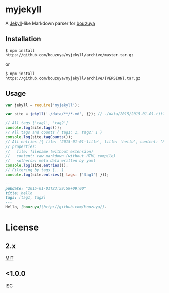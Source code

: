 # myjekyll

A [Jekyll](http://jekyllrb.com/)-like Markdown parser for [bouzuya](https://github.com/bouzuya/)

## Installation

    $ npm install https://github.com/bouzuya/myjekyll/archive/master.tar.gz

or

    $ npm install https://github.com/bouzuya/myjekyll/archive/{VERSION}.tar.gz

## Usage

```javascript
var jekyll = require('myjekyll');

var site = jekyll('./data/**/*.md', {}); // ./data/2015/2015-01-01-title.md

// All tags ['tag1', 'tag2']
console.log(site.tags());
// All tags and counts { tag1: 1, tag2: 1 }
console.log(site.tagCounts());
// All entries [{ file: '2015-01-01-title', title: 'hello', content: 'Hel ... }]
// properties:
//   file: filename (without extension)
//   content: raw markdown (without HTML compile)
//   <others>: meta data written by yaml
console.log(site.entries());
// Filtering by tags [...]
console.log(site.entries({ tags: ['tag1'] }));
```

```markdown
---
pubdate: "2015-01-01T23:59:59+09:00"
title: hello
tags: [tag1, tag2]
---
Hello, [bouzuya](http://github.com/bouzuya/).
```

# License

## 2.x

[MIT](LICENSE)

## <1.0.0

ISC
